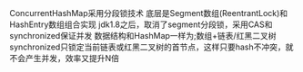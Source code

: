 ConcurrentHashMap采用分段锁技术
底层是Segment数组(ReentrantLock)和HashEntry数组组合实现
jdk1.8之后，取消了segment分段锁，采用CAS和synchronized保证并发
数据结构和HashMap一样为;数组+链表/红黑二叉树
synchronized只锁定当前链表或红黑二叉树的首节点，这样只要hash不冲突，就不会产生并发，效率又提升N倍